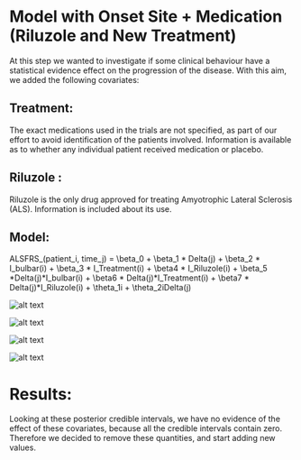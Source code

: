 # Model with Onset Site + Medication (Riluzole and New Treatment)

At this step we wanted to investigate if some clinical behaviour have a statistical evidence effect on the progression of the disease. With this aim, we added the following covariates:

## Treatment:
The exact medications used in the trials are not specified, as part of our effort to avoid identification of the patients involved. Information is available as to whether any individual patient received medication or placebo.

## Riluzole :
Riluzole is the only drug approved for treating Amyotrophic Lateral Sclerosis (ALS). Information is included about its use.

## Model:

ALSFRS_(patient_i, time_j) = \beta_0 + \beta_1 * Delta(j) + \beta_2 * I_bulbar(i) + \beta_3 * I_Treatment(i) + \beta4 * I_Riluzole(i) + \beta_5 *Delta(j)*I_bulbar(i) + \beta6 * Delta(j)*I_Treatment(i) + \beta7 * Delta(j)*I_Riluzole(i)  + \theta_1i + \theta_2iDelta(j)


![alt text](https://github.com/massimiliano96/ALS_Bayesian_Analysis/blob/master/model3/images/plot_b_Treatment.%20jpeg)

![alt text](https://github.com/massimiliano96/ALS_Bayesian_Analysis/blob/master/model3/images/plot_b_Treatment_interaction.%20jpeg)

![alt text](https://github.com/massimiliano96/ALS_Bayesian_Analysis/blob/master/model3/images/plot_b_Riluzole.%20jpeg)

![alt text](https://github.com/massimiliano96/ALS_Bayesian_Analysis/blob/master/model3/images/plot_b_Riluzole_interaction.%20jpeg)

# Results:

Looking at these posterior credible intervals, we have no evidence of the effect of these covariates, because all the credible intervals contain zero.
Therefore we decided to remove these quantities, and start adding new values.
